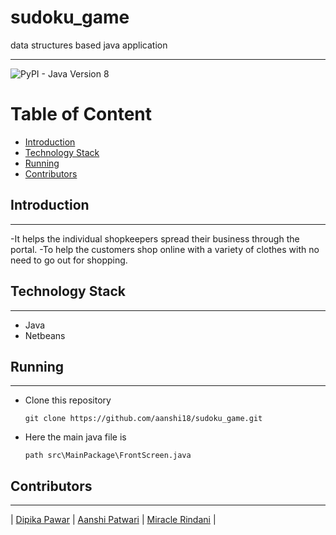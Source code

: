 # sudoku_game
data structures based java application

---

<img alt="PyPI - Java Version 8" src="https://img.shields.io/badge/java%20-2.8-green"> 


<h1>Table of Content</h1>

- [Introduction](#introduction)
- [Technology Stack](#technology-stack)
- [Running](#running)
- [Contributors](#contributors)



## Introduction
---
-It helps the individual shopkeepers spread their business through the portal.
-To help the customers shop online with a variety of clothes with no need to go out for shopping.



## Technology Stack
---

- Java
- Netbeans

## Running
---

- Clone this repository

  ```
  git clone https://github.com/aanshi18/sudoku_game.git
  ```
 
- Here the main java file is 
  ```
  path src\MainPackage\FrontScreen.java
  ```


## Contributors

---

| [Dipika Pawar](https://github.com/DipikaPawar12)                                                                                                            | [Aanshi Patwari](https://github.com/aanshi18)                                                                                                            | [Miracle Rindani](https://github.com/mrindani)                                                                                                |

